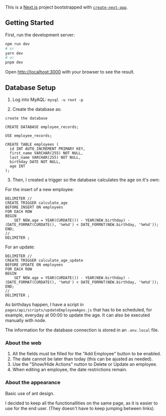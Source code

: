 This is a [Next.js](https://nextjs.org/) project bootstrapped with [`create-next-app`](https://github.com/vercel/next.js/tree/canary/packages/create-next-app).

## Getting Started

First, run the development server:

```bash
npm run dev
# or
yarn dev
# or
pnpm dev
```

Open [http://localhost:3000](http://localhost:3000) with your browser to see the result.

## Database Setup

1. Log into MyAQL: `mysql -u root -p`

2. Create the database as:

```
create the database

CREATE DATABASE employee_records;

USE employee_records;

CREATE TABLE employees (
  id INT AUTO_INCREMENT PRIMARY KEY,
  first_name VARCHAR(255) NOT NULL,
  last_name VARCHAR(255) NOT NULL,
  birthday DATE NOT NULL,
  age INT
);
```

3. Then, I created a trigger so the database calculates the age on it's own:

For the insert of a new employee:

```
DELIMITER //
CREATE TRIGGER calculate_age
BEFORE INSERT ON employees
FOR EACH ROW
BEGIN
    SET NEW.age = YEAR(CURDATE()) - YEAR(NEW.birthday) - (DATE_FORMAT(CURDATE(), '%m%d') < DATE_FORMAT(NEW.birthday, '%m%d'));
END;
//
DELIMITER ;
```

For an update:

```
DELIMITER //
CREATE TRIGGER calculate_age_update
BEFORE UPDATE ON employees
FOR EACH ROW
BEGIN
    SET NEW.age = YEAR(CURDATE()) - YEAR(NEW.birthday) - (DATE_FORMAT(CURDATE(), '%m%d') < DATE_FORMAT(NEW.birthday, '%m%d'));
END;
//
DELIMITER ;
```

As birthdays happen, I have a script in `pages/api/scripts/updateEmployeeAges.js` that has to be scheduled, for example, everyday at 00:00 to update the age. It can also be executed manually with node.

The information for the database connection is stored in an `.env.local` file.

### About the web

1. All the fields must be filled for the "Add Employee" button to be enabled.
2. The date cannot be later than today (this can be ajusted as needed).
3. Use the "Show/Hide Actions" nutton to Delete or Update an employee.
4. When editing an employee, the date restrictions remain.

### About the appearance

Basic use of ant design.

I decided to keep all the functionallities on the same page, as it is easier to use for the end user. (They doesn't have to keep jumping between links).
